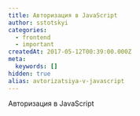 ```yaml
---
title: Авторизация в JavaScript
author: sstotskyi
categories:
  - frontend
  - important
createdAt: 2017-05-12T00:39:00.000Z
meta:
  keywords: []
hidden: true
alias: avtorizatsiya-v-javascript
---
```


Авторизация в JavaScript
